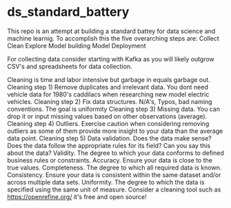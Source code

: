 # ds_standard_battery
This repo is an attempt at building a standard battey for data science and machine learnig. 
To accomplish this the five overarching steps are:
Collect
Clean
Explore
Model building
Model Deployment

For collecting data consider starting with Kafka as you will likely outgrow CSV's and spreadsheets for data collection.

Cleaning is time and labor intensive but garbage in equals garbage out.
Cleaning step 1) Remove duplicates and irrelevant data. You dont need vehicle data for 1980's caddilacs when researching new model electric vehicles.
Cleaning step 2) Fix data structures. N/A's, Typos, bad naming conventions. The goal is uniformity
Cleaning step 3) Missing data. You can drop it or input missing values based on other observations (average).
Cleaning step 4) Outliers. Exercise caution when considering removing outliers as some of them provide more insight to your data than the average data point. 
Cleaning step 5) Data validation. Does the data make sense? Does the data follow the appropriate rules for its field?
Can you say this about the data?
    Validity. The degree to which your data conforms to defined business rules or constraints.
    Accuracy. Ensure your data is close to the true values.
    Completeness. The degree to which all required data is known.
    Consistency. Ensure your data is consistent within the same dataset and/or across multiple data sets.
    Uniformity. The degree to which the data is specified using the same unit of measure.
Consider a cleaning tool such as https://openrefine.org/ it's free and open source!
